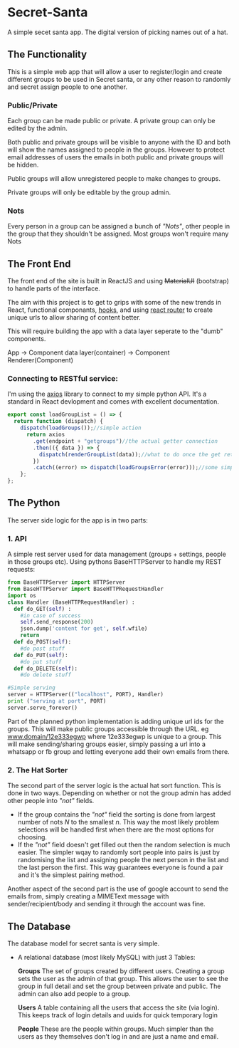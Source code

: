 # Secret-Santa
A simple secet santa app. The digital version of picking names out of a hat.


## The Functionality

This is a simple web app that will allow a user to register/login and create different groups to be used in Secret santa, or any other reason to randomly and secret assign people to one another.

### Public/Private
Each group can be made public or private. A private group can only be edited by the admin. 

Both public and private groups will be visible to anyone with the ID and both will show the names assigned to people in the groups. However to protect email addresses of users the emails in both public and private groups will be hidden.

Public groups will allow unregistered people to make changes to groups. 

Private groups will only be editable by the group admin.


### Nots
Every person in a group can be assigned a bunch of _"Nots"_, other people in the group that they shouldn't be assigned.
Most groups won't require many Nots


## The Front End

The front end of the site is built in ReactJS and using ~~MaterialUI~~ (bootstrap) to handle parts of the interface.

The aim with this project is to get to grips with some of the new trends in React, functional componants, [hooks](https://reactjs.org/docs/hooks-intro.html), and using [react router](https://reacttraining.com/react-router/web/example/basic) to create unique urls to allow sharing of content better.

This will require building the app with a data layer seperate to the "dumb" components.

App -> Component data layer(container) -> Component Renderer(Component)

### Connecting to RESTful service:

I'm using the [axios](https://github.com/axios/axios) library to connect to my simple python API. It's a standard in React devlopment and comes with excellent documentation. 

```javascript
export const loadGroupList = () => {
  return function (dispatch) {
    dispatch(loadGroups());//simple action 
      return axios
        .get(endpoint + "getgroups")//the actual getter connection
        .then(({ data }) => {
          dispatch(renderGroupList(data));//what to do once the get returns (status: 200)
        })
        .catch((error) => dispatch(loadGroupsError(error)));//some simple error handling for the client
    };
};

```

## The Python


The server side logic for the app is in two parts:

### 1. API 

A simple rest server used for data management (groups + settings, people in those groups etc). 
Using pythons BaseHTTPServer to handle my REST requests:
```python
from BaseHTTPServer import HTTPServer
from BaseHTTPServer import BaseHTTPRequestHandler
import os
class Handler (BaseHTTPRequestHandler) :
  def do_GET(self) :
    #in case of success
    self.send_response(200)
    json.dump('content for get', self.wfile)
    return
  def do_POST(self):
    #do post stuff
  def do_PUT(self):
    #do put stuff
  def do_DELETE(self):
    #do delete stuff

#Simple serving
server = HTTPServer(("localhost", PORT), Handler)
print ("serving at port", PORT)
server.serve_forever()

```

 
Part of the planned python implementation is adding unique url ids for the groups. This will make public groups accessible through the URL. eg www.domain/12e333egwp where 12e333egwp is unique to a group.
This will make sending/sharing groups easier, simply passing a url into a whatsapp or fb group and letting everyone add their own emails from there. 


### 2. The Hat Sorter
The second part of the server logic is the actual hat sort function.
This is done in two ways. Depending on whether or not the group admin has added other people into _"not"_ fields.

- If the group contains the _"not"_ field the sorting is done from largest number of nots _N_ to the smallest _n_. This way the most likely problem selections will be handled first when there are the most options for choosing.
- If the _"not"_ field doesn't get filled out then the random selection is much easier. The simpler wqay to randomly sort people into pairs is just by randomising the list and assigning people the next person in the list and the last person the first. This way guarantees everyone is found a pair and it's the simplest pairing method.


Another aspect of the second part is the use of google account to send the emails from, simply creating a MIMEText message with sender/recipient/body and sending it through the account was fine. 


## The Database
The database model for secret santa is very simple. 

- A relational database (most likely MySQL) with just 3 Tables:

    **Groups**
        The set of groups created by different users. Creating a group sets the user as the admin of that group. This allows the user to see the group in full detail and set the group between private and public. The admin can also add people to a group.  
        
    **Users**
        A table containing all the users that access the site (via login). This keeps track of login details and uuids for quick temporary login
        
    **People**
        These are the people within groups. Much simpler than the users as they themselves don't log in and are just a name and email.
 
